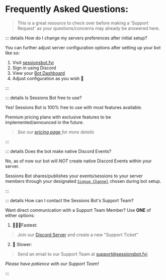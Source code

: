 # Frequently Asked Questions:

> This is a great resource to check over before making a 'Support Request' as your questions/concerns may already be answered here.


<!-- Changing Server Preferences: -->
::: details How do I change my servers preferences after initial setup?

You can further adjust server configuration options after setting up your bot like so:

1. Visit [sessionsbot.fyi](https://sessionsbot.fyi/dashboard)
2. Sign in using Discord
3. View your [Bot Dashboard](https://sessionsbot.fyi/dashboard)
3. Adjust configuration as you wish 🎉

:::


<!-- Sessions Bot General Pricing -->
::: details Is Sessions Bot free to use?

Yes! Sessions Bot is 100% free to use with most features available. 

Premium pricing plans with exclusive features to be implemented/announced in the future.

> *See our [pricing page](https://sessionsbot.fyi/pricing) for more details*

:::


<!-- Native Discord Event -->
::: details Does the bot make native Discord Events?

No, as of now our bot will *NOT* create native Discord Events within your server.

Sessions Bot shares/publishes your events/sessions to your server members through your designated [`Signup Channel`](./server-config.md#signup-channel) chosen during bot setup.

:::


<!-- Contacting Support -->
::: details How can I contact the Sessions Bot's Support Team?

Want direct communication with a Support Team Member? Use **ONE** of either options:

1. 🏃🏻‍♂️Fastest:
> Join our [Discord Server](https://discord.gg/dKp5HZPjCg) and create a new "Support Ticket"

2. 🐌 Slower:
> Send an email to our Support Team at [support@sessionsbot.fyi](mailto:support@sessionsbot.fyi)

*Please have patience with our Support Team!*

:::